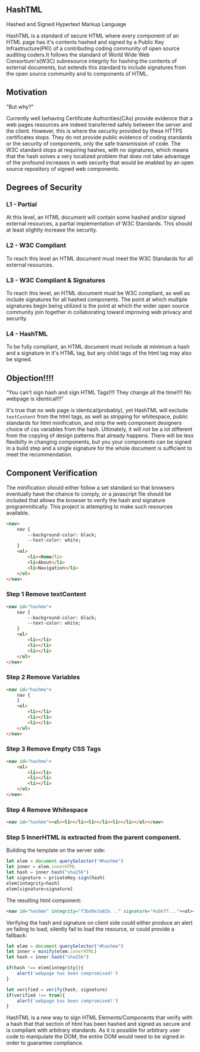 ## HashTML

Hashed and Signed Hypertext Markup Language

HashTML is a standard of secure HTML where every component of an HTML page has it's contents hashed and signed by a Public Key Infrastructure(PKI) of a contributing coding community of open source auditing coders.It follows the standard of World Wide Web Consortium's(W3C) subresource integrity for hashing the contents of external documents, but extends this standard to include signatures from the open source community and to components of HTML.

## Motivation

"But why?" 

Currently well behaving Certificate Authorities(CAs) provide evidence that a web pages resources are indeed transferred safely between the server and the client. However, this is where the security provided by these HTTPS certificates stops. They do not provide public evidence of coding standards or the security of components, only the safe transmission of code. The W3C standard stops at requiring hashes, with no signatures, which means that the hash solves a very localized problem that does not take advantage of the profound increases in web security that would be enabled by an open source repository of signed web components.

## Degrees of Security

### L1 - Partial

At this level, an HTML document will contain some hashed and/or signed external resources, a partial implementation of W3C Standards. This should at least slightly increase the security. 

### L2 - W3C Compliant

To reach this level an HTML document must meet the W3C Standards for all external resources.

### L3 - W3C Compliant & Signatures

To reach this level, an HTML document must be W3C compliant, as well as include signatures for all hashed components. The point at which multiple signatures begin being utilized is the point at which the wider open source community join together in collaborating toward improving web privacy and security.

### L4 - HashTML

To be fully compliant, an HTML document must include at minimum a hash and a signature in it's HTML tag, but any child tags of the html tag may also be signed.


## Objection!!!!

"You can't sign hash and sign HTML Tags!!!! They change all the time!!!! No webpage is identical!!!"

It's true that no web page is identical(probably), yet HashTML will exclude `textContent` from the html tags, as well as stripping for whitespace, public standards for html minification, and strip the web component designers choice of css variables from the hash. Ultimately, it will not be a lot different from the copying of design patterns that already happens. There will be less flexibilty in changing components, but you your components can be signed in a build step and a single signature for the whole document is sufficient to meet the recommendation.

## Component Verification

The minification should either follow a set standard so that browsers eventually have the chance to comply, or a javascript file should be included that allows the browser to verify the hash and signature programmitically. This project is attempting to make such resources available.

``` html
<nav>
	nav {
		--background-color: black;
		--text-color: white;
	}
	<ul>
		<li><Home/li>
		<li>About</li>
		<li>Navigation</li>
	</ul>
</nav>
```

### Step 1 Remove textContent

``` html
<nav id="hashme">
	nav {
		--background-color: black;
		--text-color: white;
	}
	<ul>
		<li></li>
		<li></li>
		<li></li>
	</ul>
</nav>
```

### Step 2 Remove Variables

``` html
<nav id="hashme">
	nav {
	}
	<ul>
		<li></li>
		<li></li>
		<li></li>
	</ul>
</nav>
```

### Step 3 Remove Empty CSS Tags

``` html
<nav id="hashme">
	<ul>
		<li></li>
		<li></li>
		<li></li>
	</ul>
</nav>
```

### Step 4 Remove Whitespace

``` html
<nav id="hashme"><ul><li></li><li></li><li></li></ul></nav>
```

### Step 5 InnerHTML is extracted from the parent component.

Building the template on the server side:
``` javascript
let elem = document.querySelector("#hashme")
let inner = elem.innerHTML
let hash = inner.hash("sha256")
let signature = privateKey.sign(hash)
elem[integrity=hash]
elem[signature=signature]
```

The resulting html component:
``` html
<nav id="hashme" integrity="f3bd8e3a82b..." signature="4ubkf7..."><ul><li></li><li></li><li></li></ul></nav>
```

Verifying the hash and signature on client side could either produce an alert on failing to load, silently fail to load the resource, or could provide a fallback:

``` javascript
let elem = document.querySelector("#hashme")
let inner = minify(elem.innerHTML)
let hash = inner.hash("sha256")

if(hash !== elem[integrity]){
	alert('webpage has been compromised!')
}

let verified = verify(hash, signature)
if(verified !== true){
	alert('webpage has been compromised!')
}
```
HashTML is a new way to sign HTML Elements/Components that verify with a hash that that section of html has been hashed and signed as secure and is compliant with arbitrary standards. As it is possible for arbitrary user code to manipulate the DOM, the entire DOM would need to be signed in order to guarantee compliance. 
